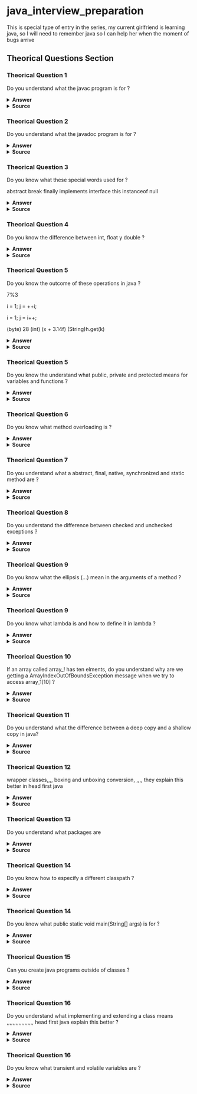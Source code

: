 # java_interview_preparation
This is special type of entry in the series, my current girlfriend is learning java, so I will need to remember java so I can help her when the moment of bugs arrive

## Theorical Questions Section

### Theorical Question 1

Do you understand what the javac program is for ?

<details><summary><b>Answer</b></summary>

Turning java source code (file .java) to java classes. these classes are then turned into bytecode

</details>

<details><summary><b>Source</b></summary>
java in a nutshell, 7th edition
</details>

### Theorical Question 2

Do you understand what the javadoc program is for ?

<details><summary><b>Answer</b></summary>

For extracting comments and create documentation in html files

</details>

<details><summary><b>Source</b></summary>
java in a nutshell, 7th edition
</details>

### Theorical Question 3

Do you know what these special words used for ?

abstract
break
finally
implements
interface
this
instanceof
null


<details><summary><b>Answer</b></summary>

...

</details>

<details><summary><b>Source</b></summary>
java in a nutshell, 7th edition
</details>

### Theorical Question 4

Do you know the difference between int, float y double ?

<details><summary><b>Answer</b></summary>

...

</details>

<details><summary><b>Source</b></summary>
java in a nutshell, 7th edition
</details>

### Theorical Question 5

Do you know the outcome of these operations in java ?

7%3

i = 1;
j = ++i;

i = 1;
j = i++;

(byte) 28
(int) (x + 3.14f)
(String)h.get(k)

<details><summary><b>Answer</b></summary>

...

</details>

<details><summary><b>Source</b></summary>
java in a nutshell, 7th edition
</details>

### Theorical Question 5

Do you know the understand what public, private and protected means for variables and functions ?


<details><summary><b>Answer</b></summary>

...

</details>

<details><summary><b>Source</b></summary>
java in a nutshell, 7th edition
</details>

### Theorical Question 6

Do you know what method overloading is ?


<details><summary><b>Answer</b></summary>

Defining multiple methods with the same name (different behaviours explain this better)

</details>

<details><summary><b>Source</b></summary>
java in a nutshell, 7th edition
</details>

### Theorical Question 7

Do you understand what a abstract, final, native, synchronized and static method are ?

<details><summary><b>Answer</b></summary>

![Image](img/java_abstract_final_native.png "java_abstract_final_native")

![Image](img/java_static_syncronized.png "java_static_syncronized")

</details>

<details><summary><b>Source</b></summary>
java in a nutshell, 7th edition
</details>

### Theorical Question 8

Do you understand the difference between checked and unchecked exceptions ?


<details><summary><b>Answer</b></summary>

![Image](img/java_checked_and_unchecked_exceptions.png "java_checked_and_unchecked_exceptions")

![Image](img/java_checked_uncheckedexceptions_pt2.png "java_checked_uncheckedexceptions_pt2")

![Image](img/java_checked_unchecked_exceptionspt3.png "java_checked_unchecked_exceptionspt3")

</details>

<details><summary><b>Source</b></summary>
java in a nutshell, 7th edition
</details>

### Theorical Question 9

Do you know what the ellipsis (...) mean in the arguments of a method ?


<details><summary><b>Answer</b></summary>

![Image](img/variable_lenght_argList_pt1.png "variable_lenght_argList_pt1")

![Image](img/variable_lenght_argList_pt2.png "variable_lenght_argList_pt2")

![Image](img/variable_lenght_argList_pt3.png "variable_lenght_argList_pt3")

</details>

<details><summary><b>Source</b></summary>
java in a nutshell, 7th edition
</details>

### Theorical Question 9

Do you know what lambda is and how to define it in lambda ?


<details><summary><b>Answer</b></summary>

![Image](img/lambda_function.png "lambda_function")

</details>

<details><summary><b>Source</b></summary>
java in a nutshell, 7th edition
</details>


### Theorical Question 10

If an array called array_! has ten elments, do you understand why are we getting a ArrayIndexOutOfBoundsException message when we try to access array_1[10] ?


<details><summary><b>Answer</b></summary>

because they are zero indexed (start at 0)

</details>

<details><summary><b>Source</b></summary>
java in a nutshell, 7th edition
</details>

### Theorical Question 11

Do you understand what the difference between a deep copy and a shallow copy in java?


<details><summary><b>Answer</b></summary>

https://howtodoinjava.com/java/array/java-array-clone-shallow-copy/

</details>

<details><summary><b>Source</b></summary>
java in a nutshell, 7th edition
</details>

### Theorical Question 12

wrapper classes,,,, boxing and unboxing conversion, ,,,, they explain this better in head first java

<details><summary><b>Answer</b></summary>

...................................

</details>

<details><summary><b>Source</b></summary>
head first java
</details>

### Theorical Question 13

Do you understand what packages are

<details><summary><b>Answer</b></summary>

![Image](img/java_packages.png "java_packages")

![Image](img/java_package2.png "java_package2")

![Image](img/java_package3.png "java_package3")

</details>

<details><summary><b>Source</b></summary>
head first java
</details>

### Theorical Question 14

Do you know how to especify a different classpath ?

<details><summary><b>Answer</b></summary>

The Java runtime knows where the class files for the standard system classes are located and can load them as needed. When the interpreter runs a program that wants to use a class named com.davidflanagan.examples.Point, it knows that the code for that class is located in a directory named com/davidflanagan/examples/ and, by default, it “looks” in the current directory for a subdirectory of that name. In order to tell the interpreter to look in locations other
than the current directory, you must use the ­classpath option when invoking the interpreter or set the CLASSPATH environment variable.

</details>

<details><summary><b>Source</b></summary>
java in a nutshell, 7th edition
</details>

### Theorical Question 14

Do you know what public static void main(String[] args) is for ?

<details><summary><b>Answer</b></summary>

![Image](img/running_java_program.png "running_java_program")

![Image](img/running_java2.png "running_java2")

</details>

<details><summary><b>Source</b></summary>
java in a nutshell, 7th edition
</details>

### Theorical Question 15

Can you create java programs outside of classes ?

<details><summary><b>Answer</b></summary>

Classes are the most fundamental structural element of all Java programs. You cannot write Java code without defining a class. All Java statements appear within classes, and all methods are implemented within classes.

</details>

<details><summary><b>Source</b></summary>
java in a nutshell, 7th edition
</details>

### Theorical Question 16

Do you understand what implementing and extending a class means ,,,,,,,,,,,,,,,,,, head first java explain this better ?

<details><summary><b>Answer</b></summary>

...........................

</details>

<details><summary><b>Source</b></summary>
java in a nutshell, 7th edition
</details>

### Theorical Question 16

Do you know what transient and volatile variables are ?

<details><summary><b>Answer</b></summary>

...........................

</details>

<details><summary><b>Source</b></summary>
java in a nutshell, 7th edition
</details>